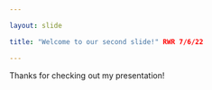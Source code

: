 ```yaml
---

layout: slide

title: "Welcome to our second slide!" RWR 7/6/22

---
```


Thanks for checking out my presentation!
